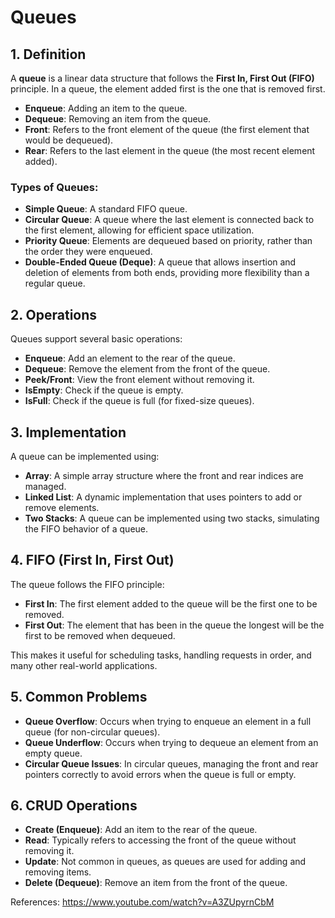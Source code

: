 # Queues

## 1. **Definition**
A **queue** is a linear data structure that follows the **First In, First Out (FIFO)** principle. In a queue, the element added first is the one that is removed first.

- **Enqueue**: Adding an item to the queue.
- **Dequeue**: Removing an item from the queue.
- **Front**: Refers to the front element of the queue (the first element that would be dequeued).
- **Rear**: Refers to the last element in the queue (the most recent element added).

### Types of Queues:
- **Simple Queue**: A standard FIFO queue.
- **Circular Queue**: A queue where the last element is connected back to the first element, allowing for efficient space utilization.
- **Priority Queue**: Elements are dequeued based on priority, rather than the order they were enqueued.
- **Double-Ended Queue (Deque)**: A queue that allows insertion and deletion of elements from both ends, providing more flexibility than a regular queue.

## 2. **Operations**
Queues support several basic operations:

- **Enqueue**: Add an element to the rear of the queue.
- **Dequeue**: Remove the element from the front of the queue.
- **Peek/Front**: View the front element without removing it.
- **IsEmpty**: Check if the queue is empty.
- **IsFull**: Check if the queue is full (for fixed-size queues).

## 3. **Implementation**

A queue can be implemented using:
- **Array**: A simple array structure where the front and rear indices are managed.
- **Linked List**: A dynamic implementation that uses pointers to add or remove elements.
- **Two Stacks**: A queue can be implemented using two stacks, simulating the FIFO behavior of a queue.

## 4. **FIFO (First In, First Out)**

The queue follows the FIFO principle:

- **First In**: The first element added to the queue will be the first one to be removed.
- **First Out**: The element that has been in the queue the longest will be the first to be removed when dequeued.

This makes it useful for scheduling tasks, handling requests in order, and many other real-world applications.

## 5. **Common Problems**

- **Queue Overflow**: Occurs when trying to enqueue an element in a full queue (for non-circular queues).
- **Queue Underflow**: Occurs when trying to dequeue an element from an empty queue.
- **Circular Queue Issues**: In circular queues, managing the front and rear pointers correctly to avoid errors when the queue is full or empty.

## 6. **CRUD Operations**

- **Create (Enqueue)**: Add an item to the rear of the queue.
- **Read**: Typically refers to accessing the front of the queue without removing it.
- **Update**: Not common in queues, as queues are used for adding and removing items.
- **Delete (Dequeue)**: Remove an item from the front of the queue.


References: https://www.youtube.com/watch?v=A3ZUpyrnCbM
